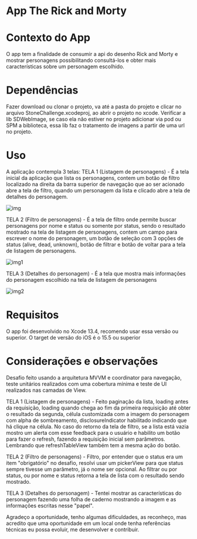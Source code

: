 # App The Rick and Morty

# Contexto do App

O app tem a finalidade de consumir a api do desenho Rick and Morty e mostrar personagens possibilitando consultá-los e obter mais características sobre um personagem escolhido.

# Dependências

Fazer download ou clonar o projeto, va até a pasta do projeto e clicar no arquivo StoneChallenge.xcodeproj, ao abrir o projeto no xcode.
Verificar a lib SDWebImage, se caso ela não estiver no projeto adicionar via pod ou SPM a biblioteca, essa lib faz o tratamento de imagens a partir de uma url no projeto.

# Uso

A aplicação contempla 3 telas:
TELA 1 (Listagem de personagens) - É a tela inicial da aplicação que lista os personagens, contem um botão de filtro localizado na direita da barra superior de navegação que ao ser acionado abre a tela de filtro, quando um personagem da lista e clicado abre a tela de detalhes do personagem.

![img](https://github.com/willmoreira/StoneChallenge/assets/32074474/5ea0328d-ae8c-40b3-bd9d-b5beb76cbac3)

TELA 2 (Filtro de personagens) - É a tela de filtro onde permite buscar personagens por nome e status ou somente por status, sendo o resultado mostrado na tela de listagem de personagens, contem um campo para escrever o nome do personagem, um botão de seleção com 3 opções de status (alive, dead, unknown), botão de filtrar e botão de voltar para a tela de listagem de personagens.

![img1](https://github.com/willmoreira/StoneChallenge/assets/32074474/21f86d3c-6b8f-44b5-bb01-3c9a80004d73)

TELA 3 (Detalhes do personagem) - É a tela que mostra mais informações do personagem escolhido na tela de listagem de personagens

![img2](https://github.com/willmoreira/StoneChallenge/assets/32074474/72c6dbf9-3a8a-43dc-9980-590479303589)

# Requisitos

O app foi desenvolvido no Xcode 13.4, recomendo usar essa versão ou superior.
O target de versão do iOS é o 15.5 ou superior

# Considerações e observações

Desafio feito usando a arquitetura MVVM e coordinator para navegação, teste unitários realizados com uma cobertura mínima e teste de UI realizados nas camadas de View.

TELA 1 (Listagem de personagens) - Feito paginação da lista, loading antes da requisição, loading quando chega ao fim da primeira requisição até obter o resultado da segunda, célula customizada com a imagem do personagem com alpha de sombreamento, disclosureIndicator habilitado indicando que há clique na célula.
No caso do retorno da tela de filtro, se a lista está vazia mostro um alerta com esse feedback para o usuário
e habilito um botão para fazer o refresh, fazendo a requisição inicial sem parâmetros.
Lembrando que refreshTableView também tem a mesma ação do botão.

TELA 2 (Filtro de personagens) - Filtro, por entender que o status era um item "obrigatório" no desafio, resolvi usar um pickerView para que status sempre tivesse um parâmetro, já o nome ser opcional.
Ao filtrar ou por status, ou por nome e status retorna a tela de lista com o resultado sendo mostrado.

TELA 3 (Detalhes do personagem) - Tentei mostrar as características do personagem fazendo uma folha de caderno mostrando a imagem e as informações escritas nesse "papel".

Agradeço a oportunidade, tenho algumas dificuldades, as reconheço, mas acredito que uma oportunidade em um local onde tenha referências técnicas eu possa evoluir, me desenvolver e contribuir.






